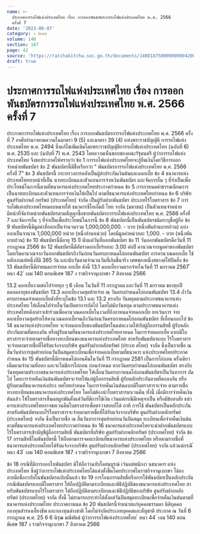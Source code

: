 ```yaml
---
name: >-
  ประกาศการรถไฟแห่งประเทศไทย เรื่อง การออกพันธบัตรการรถไฟแห่งประเทศไทย พ.ศ. 2566
  ครั้งที่ 7
date: '2023-08-07'
category: ง พิเศษ
volume: 140
section: 187
page: 42
source: 'https://ratchakitcha.soc.go.th/documents/140D187S0000000004200.pdf'
draft: true
---
```


# ประกาศการรถไฟแห่งประเทศไทย เรื่อง การออกพันธบัตรการรถไฟแห่งประเทศไทย พ.ศ. 2566 ครั้งที่ 7

ประกาศการรถไฟแห่งประเทศไทย เรื่อง การออกพันธบัตรการรถไฟแห่งประเทศไทย พ.ศ. 2566 ครั้งที่ 7 อาศัยอำนาจตามความในมาตรา 9 (5) และมาตรา 39 (4) แห่งพระราชบัญญัติ การรถไฟแห่งประเทศไทย พ.ศ. 2494 ซึ่งแก้ไขเพิ่มเติมโดยพระราชบัญญัติการรถไฟแห่งประเทศไทย (ฉบับที่ 6) พ.ศ. 2535 และ (ฉบับที่ 7) พ.ศ. 2543 โดยความเห็นชอบของคณะรัฐมนตรี ผู้ว่าการรถไฟแห่งประเทศไทย จึงขอประกาศให้ทราบว่า ข้อ 1 การรถไฟแห่งประเทศไทยจะกู้ยืมเงินโดยวิธีการออกจำหน่ายพันธบัตร ข้อ 2 พันธบัตรนี้มีชื่อเรียกว่า “ พันธบัตรการรถไฟแห่งประเทศไทย พ.ศ. 2566 ครั้งที่ 7” ข้อ 3 พันธบัตรนี้ กระทรวงการคลังเป็นผู้ค้าประกันเงินต้นและดอกเบี้ย ข้อ 4 ธนาคารแห่งประเทศไทยทาหน้าที่เป็น นายทะเบียนและตัวแทนการจ่ายเงินพันธบัตร และจัดการอื่น ๆ ที่จำเป็นเพื่อประโยชน์ในการนี้ตามที่ธนาคารแห่งประเทศไทยประกาศกำหนด ข้อ 5 การกาหนดค่าธรรมเนียมการเป็นนายทะเบียนและตัวแทนการจ่ายเงินให้เป็นไป ตามที่ธนาคารแห่งประเทศไทยกำหนด ข้อ 6 บริษัท ศูนย์รับฝากหลั กทรัพย์ (ประเทศไทย) จำกัด เป็นผู้รับฝากพันธบัตร ประเภทไร้ใบตราสาร ข้อ 7 การรถไฟแห่งประเทศไทยมอบหมายให้ ธนาคารซีไอเอ็มบี ไทย จากัด (มหาชน) เป็นตัวแทนจำหน่าย มีหน้าที่จัดจำหน่ายพันธบัตรตามสัญญาซื้อขายพันธบัตรการรถไฟแห่งประเทศไทย พ.ศ. 2566 ครั้งที่ 7 และจัดการอื่น ๆ ที่จำเป็นเพื่อประโยชน์ในการนี้ ข้อ 8 พันธบัตรนี้เป็นพันธบัตรชนิดระบุชื่อผู้ถือ ข้อ 9 พันธบัตรนี้มีมูลค่าที่ออกเป็นจำนวนรวม 1,000,000,000. - บาท (หนึ่งพันล้านบาทถ้วน) แบ่งออกเป็นจานวน 1,000,000 หน่วย (หนึ่งล้านหน่วย) โดยมีมูลค่าหน่วยละ 1,000. - บาท (หนึ่งพันบาทถ้วน) ข้อ 10 พันธบัตรนี้มีอายุ 15 ปี นับแต่วันที่ออกพันธบัตร ข้อ 11 วันออกพันธบัตรคือวันที่ 11 กรกฎาคม 2566 ข้อ 12 พันธบัตรนี้มีอัตราดอกเบี้ยร้อยละ 3.00 ต่อปี คานวณจากมูลค่าของพันธบัตร โดยเริ่มคานวณจากวันออกพันธบัตรถึงวันก่อนวันครบกาหนดไถ่ถอนพันธบัตร การคานวณดอกเบี้ย ใช้หลักเกณฑ์หนึ่งปีมี 365 วัน และนับวันตามจำนวนวันที่เกิดขึ้นจริง เศษของหนึ่งสตางค์ให้ปัดทิ้ง ข้อ 13 พันธบัตรนี้มีกำหนดการจ่ายด อกเบี้ย ดังนี้ 13.1 ดอกเบี้ยงวดแรกจ่ายในวันที่ 11 มกราคม 2567 ้ หนา 42 ่ เลม 140 ตอนพิเศษ 187 ง ราชกิจจานุเบกษา 7 สิงหาคม 2566

13.2 ดอกเบี้ยงวดต่อไปจ่ายทุก ๆ 6 เดือน ในวันที่ 11 กรกฎาคม และวันที่ 11 มกราคม ของทุกปี ตลอดอายุของพันธบัตร 13.3 ดอกเบี้ยงวดสุดท้ายจ่าย ณ วันครบกำหนดไถ่ถอนพันธบัตร 13.4 ถ้ำวันครบกาหนดจ่ายดอกเบี้ยดังที่ระบุในข้อ 13.1 และ 13.2 ตรงกับ วันหยุดตามประกาศธนาคารแห่งประเทศไทย ให้เลื่อนไปจ่ายในวันเปิดทาการถัดไป โดยไม่นับวันหยุด ตามประกาศธนาคารแห่งประเทศไทยดังกล่าวเข้าร่วมเพื่อคานวณดอกเบี้ยในงวดที่ถึงกาหนดจ่ายดอกเบี้ย ยกเว้นการ จ่ายดอกเบี้ยงวดสุดท้ายให้คานวณดอกเบี้ยจนถึงวันก่อนวันครบกาหนดไถ่ถอนพันธบัตร ที่เลื่อนออกไป ข้อ 14 ธนาคารแห่งประเทศไทย จะจ่ายดอกเบี้ยของพันธบัตรในแต่ละงวดให้กับผู้ถือกรรมสิทธิ์ ผู้รับหลักประกันตามที่ตกลงกัน หรือผู้รับตามที่ธนาคารแห่งประเทศไทยกาหนด ในการจ่ายดอกเบี้ย แบบมีใบตราสารจะจ่ายตามรายชื่อทางทะเบียนของธนาคารแห่งประเทศไทย สาหรับพันธบัตรแบบ ไร้ใบตราสาร จะจ่ายตามรายชื่อที่ได้รับแจ้งจากบริษัท ศูนย์รับฝากหลักทรัพย์ (ประเท ศไทย) จากัด ซึ่งเป็นรายชื่อ ณ สิ้นวันทำการสุดท้ายก่อนวันปิดสมุดทะเบียนเพื่อจ่ายดอกเบี้ยตามที่ธนาคาร แห่งประเทศไทยประกาศกำหนด ข้อ 15 พันธบัตรนี้มีกาหนดไถ่ถอนคืนในวันที่ 11 กรกฎาคม 2581 เป็นการไถ่ถอน ครั้งเดียวเต็มตามจำนวนที่ออก และจะไม่มีการไถ่ถอน ก่อนกำหนด หากวันครบกำหนดไถ่ถอนพันธบัตร ตรงกับวันหยุดตามประกาศธนาคารแห่งประเทศไทย ให้เลื่อนวันครบกาหนดไถ่ถอนพันธบัตรเป็นวันทาการ ถัดไป โดยการจ่ายคืนเงินต้นพันธบัตรจะจ่ายให้แก่ผู้ถือกรรมสิทธิ์ ผู้รับหลักประกันตามที่ตกลงกัน หรือผู้รับตามที่ธนาคารแห่งประเ ทศไทยกำหนด ในการจ่ายคืนเงินต้นแบบมีใบตราสารจะจ่าย ตามรายชื่อทางทะเบียนของธนาคารแห่งประเทศไทย โดยไม่ต้องนำใบตราสารมาเวนคืน ทั้งนี้ เมื่อมีการจ่ายคืนเงินต้นแล้ว ให้ใบตราสารสิ้นผลผูกพันตั้งแต่วันที่มีการใช้เงิน เว้นแต่กรณีมีเหตุจาเป็น หรือมีข้อสงสัย ธนำคารแห่งประเทศไทยอาจขอเวนคืนใบตราสารเพื่อตรวจสอบก็ได้ อาทิ การใช้ พันธบัตรเป็นหลักประกัน สาหรับพันธบัตรแบบไร้ใบตราสารจะจ่ายตามรายชื่อที่ได้รับแจ้งจากบริษัท ศูนย์รับฝากหลักทรัพย์ (ประเทศไทย) จากัด ซึ่งเป็นรายชื่อ ณ สิ้นวันทาการสุดท้ายก่อนวันปิดสมุด ทะเบียนเพื่อจ่ายคืนเงินต้นตามที่ธนาคารแห่งประเทศไทยประกาศกำหนด ข้อ 16 ธนาคารแห่งประเทศไทยจะนำฝากพันธบัตรแบบไร้ใบตราสารเข้าบัญชีผู้ถือกรรมสิทธิ์ พันธบัตรที่บริษัท ศูนย์รับฝากหลักทรัพย์ (ประเทศไทย) จำกัด ข้อ 17 กรรมสิทธิ์ในพันธบัตรนี้ ให้ถือตามการจดทะเบียนที่ธนาคารแห่งประเทศไทย หรือตามรายชื่อที่ธนาคารแห่งประเทศไทยได้รับแจ้งจากบริษัท ศูนย์รับฝากหลักทรัพย์ (ประเทศไทย) จากัด แล้วแต่กรณี ้ หนา 43 ่ เลม 140 ตอนพิเศษ 187 ง ราชกิจจานุเบกษา 7 สิงหาคม 2566

ข้อ 18 กรณีที่มีการออกใบพันธบัตร มิให้ถือว่าฉบับใดสมบูรณ์ เว้นแต่พนักงา นธนาคาร แห่งประเทศไทย ซึ่งผู้ว่าการรถไฟแห่งประเทศไทยได้แต่งตั้งขึ้นโดยประกาศในราชกิจจานุเบกษา ได้ลงลายมือชื่อกากับในพันธบัตรฉบับนั้นแล้ว ข้อ 19 การโอนกรรมสิทธิ์หรือการใช้พันธบัตรเป็นหลักประกัน กรณีพันธบัตรแบบมีใบตราสาร ให้ถือปฏิบัติตามระเบียบและพิธีปฏิบัติของธนาคารแห่งประเทศไทย สาหรับพันธบัตรแบบไร้ใบตราสาร ให้ถือปฏิบัติตามระเบียบและพิธีปฏิบัติของบริษัท ศูนย์รับฝากหลักทรัพย์ (ประเทศไทย) จากัด ทั้งนี้ ไม่สามารถกระทำได้ตั้งแต่วันปิดสมุดทะเบียนเพื่อจ่ายคืนเงินต้นตามที่ ธนาคารแห่งประเทศไทย ประกาศกาหนด ข้อ 20 พันธบัตรนี้จำหน่ายแก่บุคคลธรรมดา นิติบุคคล กองทุนสำรองเลี้ยงชีพ และกองทุนต่างชาติ โดยไม่จำกัดประเภทบุคคลและสัญชาติ ประกาศ ณ วันที่ 6 กรกฎาคม พ.ศ. 25 6 6 นิรุฒ มณีพันธ์ ผู้ว่าการรถไฟแห่งประเทศไทย ้ หนา 44 ่ เลม 140 ตอนพิเศษ 187 ง ราชกิจจานุเบกษา 7 สิงหาคม 2566
